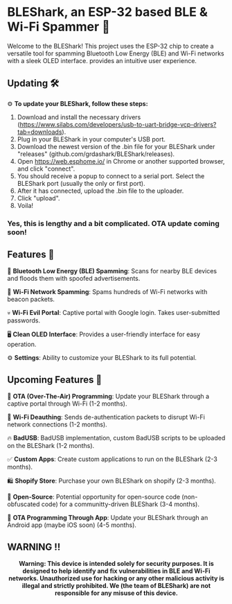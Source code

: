 # BLEShark, an ESP-32 based BLE & Wi-Fi Spammer 📶

Welcome to the BLEShark! This project uses the ESP-32 chip to create a versatile tool for spamming Bluetooth Low Energy (BLE) and Wi-Fi networks with a sleek OLED interface. provides an intuitive user experience.

## Updating 🛠️

⚙️ **To update your BLEShark, follow these steps:**
1. Download and install the necessary drivers (https://www.silabs.com/developers/usb-to-uart-bridge-vcp-drivers?tab=downloads). 
2. Plug in your BLEShark in your computer's USB port.
3. Download the newest version of the .bin file for your BLEShark under "releases" (github.com/grdashark/BLEShark/releases). 
4. Open https://web.esphome.io/ in Chrome or another supported browser, and click "connect".
5. You should receive a popup to connect to a serial port. Select the BLEShark port (usually the only or first port).
6. After it has connected, upload the .bin file to the uploader.
7. Click "upload".
8. Voila!
### Yes, this is lengthy and a bit complicated. OTA update coming soon!

## Features 🚀

🔋 **Bluetooth Low Energy (BLE) Spamming**: Scans for nearby BLE devices and floods them with spoofed advertisements.

📶 **Wi-Fi Network Spamming**: Spams hundreds of Wi-Fi networks with beacon packets.

💀 **Wi-Fi Evil Portal**: Captive portal with Google login. Takes user-submitted passwords.

🖥️ **Clean OLED Interface**: Provides a user-friendly interface for easy operation.

⚙️ **Settings**: Ability to customize your BLEShark to its full potential.


## Upcoming Features 🎉


📡 **OTA (Over-The-Air) Programming**: Update your BLEShark through a captive portal through Wi-Fi (1-2 months).

🤖 **Wi-Fi Deauthing**: Sends de-authentication packets to disrupt Wi-Fi network connections (1-2 months).

🔥 **BadUSB**: BadUSB implementation, custom BadUSB scripts to be uploaded on the BLEShark (1-2 months).

✅ **Custom Apps**: Create custom applications to run on the BLEShark (2-3 months).

🛍️ **Shopify Store**: Purchase your own BLEShark on shopify (2-3 months).

👐 **Open-Source**: Potential opportunity for open-source code (non-obfuscated code) for a communitty-driven BLEShark (3-4 months).

📱 **OTA Programming Through App**: Update your BLEShark through an Android app (maybe iOS soon) (4-5 months).

## WARNING ‼️

<p align="center">
<strong>
  Warning: This device is intended solely for security purposes. It is designed to help identify and fix vulnerabilities in BLE and Wi-Fi networks. Unauthorized use for hacking or any other malicious activity is illegal and strictly prohibited. We (the team of BLEShark) are not responsible for any misuse of this device.</strong>
</p>


